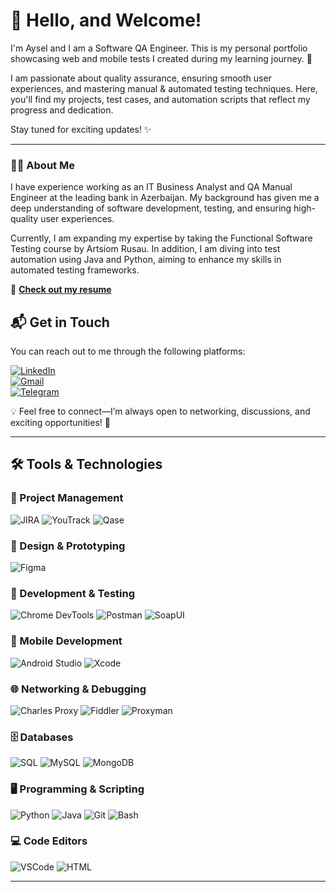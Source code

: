 # 👋 Hello, and Welcome!

I'm Aysel and I am a Software QA Engineer. This is my personal portfolio showcasing web and mobile tests I created during my learning journey. 🚀

I am passionate about quality assurance, ensuring smooth user experiences, and mastering manual & automated testing techniques. Here, you'll find my projects, test cases, and automation scripts that reflect my progress and dedication.

Stay tuned for exciting updates! ✨

---

### 👨‍💻 About Me
I have experience working as an IT Business Analyst and QA Manual Engineer at the leading bank in Azerbaijan. My background has given me a deep understanding of software development, testing, and ensuring high-quality user experiences.

Currently, I am expanding my expertise by taking the Functional Software Testing course by Artsiom Rusau. In addition, I am diving into test automation using Java and Python, aiming to enhance my skills in automated testing frameworks.

📄 **[Check out my resume](https://drive.google.com/file/d/10i7UNYqJ9W94BreyYKILYUw2dUmZD4Oa/view?usp=drive_link)** 

## 📬 Get in Touch  

You can reach out to me through the following platforms:

[![LinkedIn](https://img.shields.io/badge/-LinkedIn-0077B5?style=for-the-badge&logo=linkedin&logoColor=white)](https://www.linkedin.com/in/aysel-fattahova-10606a267/)  
[![Gmail](https://img.shields.io/badge/-Gmail-D14836?style=for-the-badge&logo=gmail&logoColor=white)](mailto:ayselmovsumova94@gmail.com)  
[![Telegram](https://img.shields.io/badge/-Telegram-26A5E4?style=for-the-badge&logo=telegram&logoColor=white)](https://t.me/aisel_2303)  

💡 Feel free to connect—I’m always open to networking, discussions, and exciting opportunities! 🚀




---

## 🛠️ Tools & Technologies  

### 🚀 Project Management  
![JIRA](https://img.shields.io/badge/-JIRA-0052CC?style=for-the-badge&logo=jira&logoColor=white)
![YouTrack](https://img.shields.io/badge/-YouTrack-000000?style=for-the-badge&logo=youtrack&logoColor=white)
![Qase](https://img.shields.io/badge/-Qase-673AB7?style=for-the-badge)

### 🎨 Design & Prototyping  
![Figma](https://img.shields.io/badge/-Figma-F24E1E?style=for-the-badge&logo=figma&logoColor=white)

### 🧪 Development & Testing  
![Chrome DevTools](https://img.shields.io/badge/-DevTools-4285F4?style=for-the-badge&logo=googlechrome&logoColor=white)
![Postman](https://img.shields.io/badge/-Postman-FF6C37?style=for-the-badge&logo=postman&logoColor=white)
![SoapUI](https://img.shields.io/badge/-SoapUI-0F6CBF?style=for-the-badge)

### 📱 Mobile Development  
![Android Studio](https://img.shields.io/badge/-Android_Studio-3DDC84?style=for-the-badge&logo=androidstudio&logoColor=white)
![Xcode](https://img.shields.io/badge/-Xcode-1575F9?style=for-the-badge&logo=xcode&logoColor=white)

### 🌐 Networking & Debugging  
![Charles Proxy](https://img.shields.io/badge/-Charles_Proxy-000000?style=for-the-badge)
![Fiddler](https://img.shields.io/badge/-Fiddler-009688?style=for-the-badge)
![Proxyman](https://img.shields.io/badge/-Proxyman-795548?style=for-the-badge)

### 🗄️ Databases  
![SQL](https://img.shields.io/badge/-SQL-4479A1?style=for-the-badge&logo=database&logoColor=white)
![MySQL](https://img.shields.io/badge/-MySQL-4479A1?style=for-the-badge&logo=mysql&logoColor=white)
![MongoDB](https://img.shields.io/badge/-MongoDB-47A248?style=for-the-badge&logo=mongodb&logoColor=white)

### 🖥️ Programming & Scripting  
![Python](https://img.shields.io/badge/-Python-3776AB?style=for-the-badge&logo=python&logoColor=white)
![Java](https://img.shields.io/badge/-Java-007396?style=for-the-badge&logo=java&logoColor=white)
![Git](https://img.shields.io/badge/-Git-F05032?style=for-the-badge&logo=git&logoColor=white)
![Bash](https://img.shields.io/badge/-Bash-4EAA25?style=for-the-badge&logo=gnu-bash&logoColor=white)

### 💻 Code Editors  
![VSCode](https://img.shields.io/badge/-VS_Code-007ACC?style=for-the-badge&logo=visualstudiocode&logoColor=white)
![HTML](https://img.shields.io/badge/-HTML5-E34F26?style=for-the-badge&logo=html5&logoColor=white)






---


